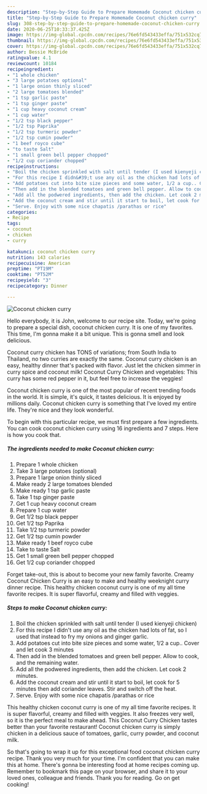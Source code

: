 ```yaml
---
description: "Step-by-Step Guide to Prepare Homemade Coconut chicken curry"
title: "Step-by-Step Guide to Prepare Homemade Coconut chicken curry"
slug: 308-step-by-step-guide-to-prepare-homemade-coconut-chicken-curry
date: 2020-06-25T10:33:37.425Z
image: https://img-global.cpcdn.com/recipes/76e6fd543433effa/751x532cq70/coconut-chicken-curry-recipe-main-photo.jpg
thumbnail: https://img-global.cpcdn.com/recipes/76e6fd543433effa/751x532cq70/coconut-chicken-curry-recipe-main-photo.jpg
cover: https://img-global.cpcdn.com/recipes/76e6fd543433effa/751x532cq70/coconut-chicken-curry-recipe-main-photo.jpg
author: Bessie McBride
ratingvalue: 4.1
reviewcount: 10184
recipeingredient:
- "1 whole chicken"
- "3 large potatoes optional"
- "1 large onion thinly sliced"
- "2 large tomatoes blended"
- "1 tsp garlic paste"
- "1 tsp ginger paste"
- "1 cup heavy coconut cream"
- "1 cup water"
- "1/2 tsp black pepper"
- "1/2 tsp Paprika"
- "1/2 tsp turmeric powder"
- "1/2 tsp cumin powder"
- "1 beef royco cube"
- "to taste Salt"
- "1 small green bell pepper chopped"
- "1/2 cup coriander chopped"
recipeinstructions:
- "Boil the chicken sprinkled with salt until tender (I used kienyeji chicken)"
- "For this recipe I didn&#39;t use any oil as the chicken had lots of fat, so I used that instead to fry my onions and ginger garlic."
- "Add potatoes cut into bite size pieces and some water, 1/2 a cup.. Cover and let cook 3 minutes"
- "Then add in the blended tomatoes and green bell pepper. Allow to cook, and the remaining water."
- "Add all the podwered ingredients, then add the chicken. Let cook 2 minutes."
- "Add the coconut cream and stir until it start to boil, let cook for 5 minutes then add coriander leaves. Stir and switch off the heat."
- "Serve. Enjoy with some nice chapatis /parathas or rice"
categories:
- Recipe
tags:
- coconut
- chicken
- curry

katakunci: coconut chicken curry 
nutrition: 143 calories
recipecuisine: American
preptime: "PT19M"
cooktime: "PT52M"
recipeyield: "3"
recipecategory: Dinner

---
```



![Coconut chicken curry](https://img-global.cpcdn.com/recipes/76e6fd543433effa/751x532cq70/coconut-chicken-curry-recipe-main-photo.jpg)

Hello everybody, it is John, welcome to our recipe site. Today, we're going to prepare a special dish, coconut chicken curry. It is one of my favorites. This time, I'm gonna make it a bit unique. This is gonna smell and look delicious.

Coconut curry chicken has TONS of variations; from South India to Thailand, no two curries are exactly the same. Coconut curry chicken is an easy, healthy dinner that&#39;s packed with flavor. Just let the chicken simmer in curry spice and coconut milk! Coconut Curry Chicken and vegetables: This curry has some red pepper in it, but feel free to increase the veggies!

Coconut chicken curry is one of the most popular of recent trending foods in the world. It is simple, it's quick, it tastes delicious. It is enjoyed by millions daily. Coconut chicken curry is something that I've loved my entire life. They're nice and they look wonderful.


To begin with this particular recipe, we must first prepare a few ingredients. You can cook coconut chicken curry using 16 ingredients and 7 steps. Here is how you cook that.

<!--inarticleads1-->

##### The ingredients needed to make Coconut chicken curry:

1. Prepare 1 whole chicken
1. Take 3 large potatoes (optional)
1. Prepare 1 large onion thinly sliced
1. Make ready 2 large tomatoes blended
1. Make ready 1 tsp garlic paste
1. Take 1 tsp ginger paste
1. Get 1 cup heavy coconut cream
1. Prepare 1 cup water
1. Get 1/2 tsp black pepper
1. Get 1/2 tsp Paprika
1. Take 1/2 tsp turmeric powder
1. Get 1/2 tsp cumin powder
1. Make ready 1 beef royco cube
1. Take to taste Salt
1. Get 1 small green bell pepper chopped
1. Get 1/2 cup coriander chopped


Forget take-out, this is about to become your new family favorite. Creamy Coconut Chicken Curry is an easy to make and healthy weeknight curry dinner recipe. This healthy chicken coconut curry is one of my all time favorite recipes. It is super flavorful, creamy and filled with veggies. 

<!--inarticleads2-->

##### Steps to make Coconut chicken curry:

1. Boil the chicken sprinkled with salt until tender (I used kienyeji chicken)
1. For this recipe I didn&#39;t use any oil as the chicken had lots of fat, so I used that instead to fry my onions and ginger garlic.
1. Add potatoes cut into bite size pieces and some water, 1/2 a cup.. Cover and let cook 3 minutes
1. Then add in the blended tomatoes and green bell pepper. Allow to cook, and the remaining water.
1. Add all the podwered ingredients, then add the chicken. Let cook 2 minutes.
1. Add the coconut cream and stir until it start to boil, let cook for 5 minutes then add coriander leaves. Stir and switch off the heat.
1. Serve. Enjoy with some nice chapatis /parathas or rice


This healthy chicken coconut curry is one of my all time favorite recipes. It is super flavorful, creamy and filled with veggies. It also freezes very well, so it is the perfect meal to make ahead. This Coconut Curry Chicken tastes better than your favorite restaurant! Coconut chicken curry is simply chicken in a delicious sauce of tomatoes, garlic, curry powder, and coconut milk. 

So that's going to wrap it up for this exceptional food coconut chicken curry recipe. Thank you very much for your time. I'm confident that you can make this at home. There's gonna be interesting food at home recipes coming up. Remember to bookmark this page on your browser, and share it to your loved ones, colleague and friends. Thank you for reading. Go on get cooking!
